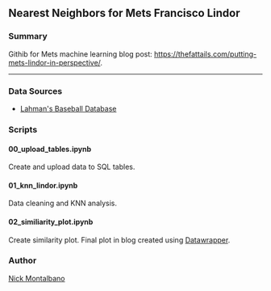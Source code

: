 ## Nearest Neighbors for Mets Francisco Lindor 

### Summary
Githib for Mets machine learning blog post: https://thefattails.com/putting-mets-lindor-in-perspective/. 

***  

### Data Sources 
- [Lahman's Baseball Database](https://www.seanlahman.com/baseball-archive/statistics/)

### Scripts

#### 00_upload_tables.ipynb
Create and upload data to SQL tables. 

#### 01_knn_lindor.ipynb
Data cleaning and KNN analysis. 

#### 02_similiarity_plot.ipynb
Create similarity plot. Final plot in blog created using [Datawrapper](https://www.datawrapper.de/). 

### Author

[Nick Montalbano](https://github.com/NicholasMontalbano)
